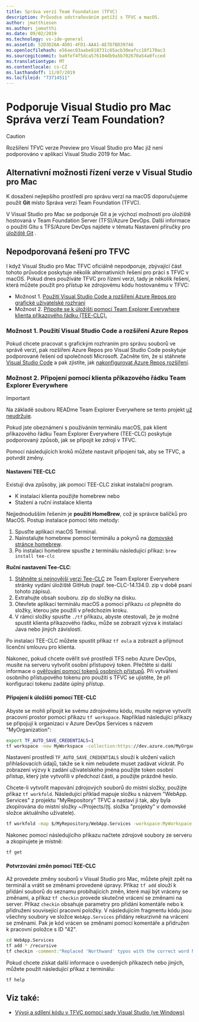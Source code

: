```yaml
---
title: Správa verzí Team Foundation (TFVC)
description: Průvodce odstraňováním potíží s TFVC a macOS.
author: jmatthiesen
ms.author: jomatthi
ms.date: 09/02/2019
ms.technology: vs-ide-general
ms.assetid: 52D3D26A-4D01-4FD1-AAA1-AE7D7BD39746
ms.openlocfilehash: e56aec03aabe818731c65acb30eafcc18f170ac3
ms.sourcegitcommit: ba0fef4f5dca576104db9a5b702670a54a0fcced
ms.translationtype: MT
ms.contentlocale: cs-CZ
ms.lasthandoff: 11/07/2019
ms.locfileid: "73714511"
---
```

# <a name="does-visual-studio-for-mac-support-team-foundation-version-control"></a>Podporuje Visual Studio pro Mac Správa verzí Team Foundation?

> [!CAUTION]
> Rozšíření TFVC verze Preview pro Visual Studio pro Mac již není podporováno v aplikaci Visual Studio 2019 for Mac.


## <a name="alternative-version-control-options-in-visual-studio-for-mac"></a>Alternativní možnosti řízení verze v Visual Studio pro Mac

K dosažení nejlepšího prostředí pro správu verzí na macOS doporučujeme použít **Git** místo Správa verzí Team Foundation (TFVC). 

V Visual Studio pro Mac se podporuje Git a je výchozí možností pro úložiště hostovaná v Team Foundation Server (TFS)/Azure DevOps. Další informace o použití Gitu s TFS/Azure DevOps najdete v tématu Nastavení příručky pro [úložiště Git](/visualstudio/mac/set-up-git-repository) .

## <a name="unsupported-workarounds-for-tfvc"></a>Nepodporovaná řešení pro TFVC

I když Visual Studio pro Mac TFVC oficiálně nepodporuje, zbývající část tohoto průvodce poskytuje několik alternativních řešení pro práci s TFVC v macOS. Pokud dnes používáte TFVC pro řízení verzí, tady je několik řešení, která můžete použít pro přístup ke zdrojovému kódu hostovanému v TFVC:

* Možnost 1. [Použití Visual Studio Code a rozšíření Azure Repos pro grafické uživatelské rozhraní](#use-visual-studio-code-and-the-azure-repos-extension)
* Možnost 2. [Připojte se k úložišti pomocí Team Explorer Everywhere klienta příkazového řádku (TEE-CLC).](#connecting-using-the-team-explorer-everywhere-command-line-client)

### Možnost 1. <a id="use-visual-studio-code-and-the-azure-repos-extension"></a>Použití Visual Studio Code a rozšíření Azure Repos

Pokud chcete pracovat s grafickým rozhraním pro správu souborů ve správě verzí, pak rozšíření Azure Repos pro Visual Studio Code poskytuje podporované řešení od společnosti Microsoft. Začněte tím, že si stáhnete [Visual Studio Code](https://code.visualstudio.com) a pak zjistíte, jak [nakonfigurovat Azure Repos rozšíření](https://marketplace.visualstudio.com/items?itemName=ms-vsts.team).

### Možnost 2. <a id="connecting-using-the-team-explorer-everywhere-command-line-client"></a>Připojení pomocí klienta příkazového řádku Team Explorer Everywhere

> [!IMPORTANT]
> Na základě souboru READme Team Explorer Everywhere se tento projekt [už neudržuje](https://github.com/microsoft/team-explorer-everywhere).

Pokud jste obeznámeni s používáním terminálu macOS, pak klient příkazového řádku Team Explorer Everywhere (TEE-CLC) poskytuje podporovaný způsob, jak se připojit ke zdroji v TFVC.

Pomocí následujících kroků můžete nastavit připojení tak, aby se TFVC, a potvrdit změny.

#### <a name="setting-up-the-tee-clc"></a>Nastavení TEE-CLC

Existují dva způsoby, jak pomocí TEE-CLC získat instalační program.

* K instalaci klienta použijte homebrew nebo
* Stažení a ruční instalace klienta

Nejjednodušším řešením je **použití HomeBrew**, což je správce balíčků pro MacOS. Postup instalace pomocí této metody:

1. Spusťte aplikaci macOS Terminal.
1. Nainstalujte homebrew pomocí terminálu a pokynů na [domovské stránce homebrew](https://brew.sh/).
1. Po instalaci homebrew spusťte z terminálu následující příkaz: `brew install tee-clc`

**Ruční nastavení Tee-CLC**:

1. [Stáhněte si nejnovější verzi Tee-CLC](https://github.com/Microsoft/team-explorer-everywhere/releases) ze Team Explorer Everywhere stránky vydání úložiště GitHub (např. tee-CLC-14.134.0. zip v době psaní tohoto zápisu).
1. Extrahujte obsah souboru. zip do složky na disku.
1. Otevřete aplikaci terminálu macOS a pomocí příkazu `cd` přepněte do složky, kterou jste použili v předchozím kroku.
1. V rámci složky spusťte `./tf` příkazu, abyste otestovali, že je možné spustit klienta příkazového řádku, může se zobrazit výzva k instalaci Java nebo jiných závislostí.

Po instalaci TEE-CLC můžete spustit příkaz `tf eula` a zobrazit a přijmout licenční smlouvu pro klienta.

Nakonec, pokud chcete ověřit své prostředí TFS nebo Azure DevOps, musíte na serveru vytvořit osobní přístupový token. Přečtěte si další informace o [ověřování pomocí tokenů osobních přístupů](/azure/devops/integrate/get-started/authentication/pats?view=azure-devops). Při vytváření osobního přístupového tokenu pro použití s TFVC se ujistěte, že při konfiguraci tokenu zadáte úplný přístup.

#### <a name="using-the-tee-clc-to-connect-to-your-repo"></a>Připojení k úložišti pomocí TEE-CLC

Abyste se mohli připojit ke svému zdrojovému kódu, musíte nejprve vytvořit pracovní prostor pomocí příkazu `tf workspace`. Například následující příkazy se připojují k organizaci v Azure DevOps Services s názvem "MyOrganization": 

```bash
export TF_AUTO_SAVE_CREDENTIALS=1
tf workspace -new MyWorkspace -collection:https://dev.azure.com/MyOrganization
```

Nastavení prostředí `TF_AUTO_SAVE_CREDENTIALS` slouží k uložení vašich přihlašovacích údajů, takže se k nim nebudete muset zadávat víckrát. Po zobrazení výzvy k zadání uživatelského jména použijte token osobní přístup, který jste vytvořili v předchozí části, a použijte prázdné heslo.

Chcete-li vytvořit mapování zdrojových souborů do místní složky, použijte příkaz `tf workfold`. Následující příklad mapuje složku s názvem "WebApp. Services" z projektu "MyRepository" TFVC a nastaví ji tak, aby byla zkopírována do místní složky ~/Projects/(tj. složka "projekty" v domovské složce aktuálního uživatele).

```bash
tf workfold -map $/MyRepository/WebApp.Services -workspace:MyWorkspace ~/Projects/
```

Nakonec pomocí následujícího příkazu načtete zdrojové soubory ze serveru a zkopírujete je místně:

```bash
tf get
```

#### <a name="committing-changes-using-the-tee-clc"></a>Potvrzování změn pomocí TEE-CLC

Až provedete změny souborů v Visual Studio pro Mac, můžete přejít zpět na terminál a vrátit se změnami provedené úpravy. Příkaz `tf add` slouží k přidání souborů do seznamu probíhajících změn, které mají být vráceny se změnami, a příkaz `tf checkin` provede skutečné vrácení se změnami na server. Příkaz `checkin` obsahuje parametry pro přidání komentáře nebo k přidružení související pracovní položky. V následujícím fragmentu kódu jsou všechny soubory ve složce `WebApp.Services` přidány rekurzivně na vrácení se změnami. Pak je kód vrácen se změnami pomocí komentáře a přidružen k pracovní položce s ID "42".

```bash
cd WebApp.Services
tf add * /recursive
tf checkin -comment:"Replaced 'Northwand' typos with the correct word Northwind" -associate:42
```

Pokud chcete získat další informace o uvedených příkazech nebo jiných, můžete použít následující příkaz z terminálu:

`tf help`

## <a name="see-also"></a>Viz také:

- [Vývoj a sdílení kódu v TFVC pomocí sady Visual Studio (ve Windows)](/azure/devops/repos/tfvc/share-your-code-in-tfvc-vs)